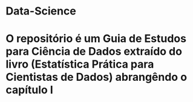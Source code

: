 # Data-Science
# O repositório é um Guia de Estudos para Ciência de Dados extraído do livro (Estatística Prática para Cientistas de Dados) abrangêndo o capítulo I
